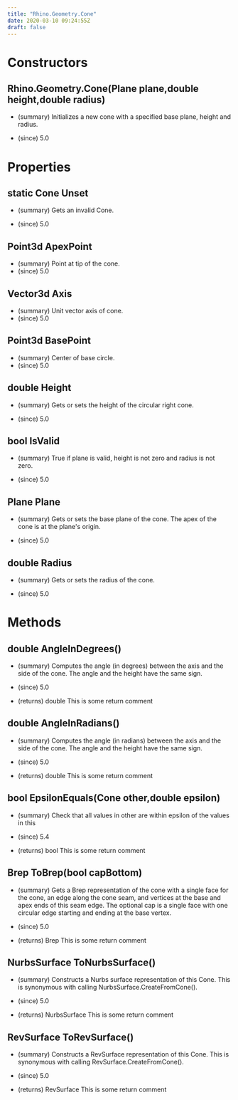 ```yaml
---
title: "Rhino.Geometry.Cone"
date: 2020-03-10 09:24:55Z
draft: false
---
```


# Constructors
## Rhino.Geometry.Cone(Plane plane,double height,double radius)
- (summary) 
         Initializes a new cone with a specified base plane, height and radius.
         
- (since) 5.0
# Properties
## static Cone Unset
- (summary) 
     Gets an invalid Cone.
     
- (since) 5.0
## Point3d ApexPoint
- (summary) Point at tip of the cone.
- (since) 5.0
## Vector3d Axis
- (summary) Unit vector axis of cone.
- (since) 5.0
## Point3d BasePoint
- (summary) Center of base circle.
- (since) 5.0
## double Height
- (summary) 
     Gets or sets the height of the circular right cone.
     
- (since) 5.0
## bool IsValid
- (summary) 
     True if plane is valid, height is not zero and radius is not zero.
     
- (since) 5.0
## Plane Plane
- (summary) 
     Gets or sets the base plane of the cone.  The apex of the cone is at the plane's origin.
     
- (since) 5.0
## double Radius
- (summary) 
     Gets or sets the radius of the cone.
     
- (since) 5.0
# Methods
## double AngleInDegrees()
- (summary) 
     Computes the angle (in degrees) between the axis and the 
     side of the cone.
     The angle and the height have the same sign.
     
- (since) 5.0
- (returns) double This is some return comment
## double AngleInRadians()
- (summary) 
     Computes the angle (in radians) between the axis and the 
     side of the cone.
     The angle and the height have the same sign.
     
- (since) 5.0
- (returns) double This is some return comment
## bool EpsilonEquals(Cone other,double epsilon)
- (summary) 
     Check that all values in other are within epsilon of the values in this
     
- (since) 5.4
- (returns) bool This is some return comment
## Brep ToBrep(bool capBottom)
- (summary) 
     Gets a Brep representation of the cone with a single
     face for the cone, an edge along the cone seam, 
     and vertices at the base and apex ends of this seam edge.
     The optional cap is a single face with one circular edge 
     starting and ending at the base vertex.
     
- (since) 5.0
- (returns) Brep This is some return comment
## NurbsSurface ToNurbsSurface()
- (summary) 
     Constructs a Nurbs surface representation of this Cone. 
     This is synonymous with calling NurbsSurface.CreateFromCone().
     
- (since) 5.0
- (returns) NurbsSurface This is some return comment
## RevSurface ToRevSurface()
- (summary) 
     Constructs a RevSurface representation of this Cone. 
     This is synonymous with calling RevSurface.CreateFromCone().
     
- (since) 5.0
- (returns) RevSurface This is some return comment
